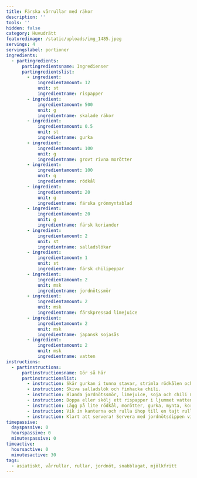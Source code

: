 ```yaml
---
title: Färska vårrullar med räkor
description: ''
tools: ''
hidden: false
category: Huvudrätt
featuredimage: /static/uploads/img_1485.jpeg
servings: 4
servingslabel: portioner
ingredients:
  - partingredients:
      partingredientsname: Ingredienser
      partingredientslist:
        - ingredient:
            ingredientamount: 12
            unit: st
            ingredientname: rispapper
        - ingredient:
            ingredientamount: 500
            unit: g
            ingredientname: skalade räkor
        - ingredient:
            ingredientamount: 0.5
            unit: st
            ingredientname: gurka
        - ingredient:
            ingredientamount: 100
            unit: g
            ingredientname: grovt rivna morötter
        - ingredient:
            ingredientamount: 100
            unit: g
            ingredientname: rödkål
        - ingredient:
            ingredientamount: 20
            unit: g
            ingredientname: färska grönmyntablad
        - ingredient:
            ingredientamount: 20
            unit: g
            ingredientname: färsk koriander
        - ingredient:
            ingredientamount: 2
            unit: st
            ingredientname: salladslökar
        - ingredient:
            ingredientamount: 1
            unit: st
            ingredientname: färsk chilipeppar
        - ingredient:
            ingredientamount: 2
            unit: msk
            ingredientname: jordnötssmör
        - ingredient:
            ingredientamount: 2
            unit: msk
            ingredientname: färskpressad limejuice
        - ingredient:
            ingredientamount: 2
            unit: msk
            ingredientname: japansk sojasås
        - ingredient:
            ingredientamount: 2
            unit: msk
            ingredientname: vatten
instructions:
  - partinstructions:
      partinstructionsname: Gör så här
      partinstructionslist:
        - instruction: Skär gurkan i tunna stavar, strimla rödkålen och riv morötterna grovt.
        - instruction: Skiva salladslök och finhacka chili.
        - instruction: Blanda jordnötssmör, limejuice, soja och chili med vatten till en slät dipp.
        - instruction: Doppa eller skölj ett rispapper i ljummet vatten i ca. 15 sekunder, tills det mjuknar. Lägg rispappret på en ren skärbräda.
        - instruction: Lägg på lite rödkål, morötter, gurka, mynta, koriander, salladslök och räkor.
        - instruction: Vik in kanterna och rulla ihop till en tajt rulle. Upprepa med resten av ingredienserna.
        - instruction: Klart att servera! Servera med jordnötsdippen vid sidan.
timepassive:
  dayspassive: 0
  hourspassive: 0
  minutespassive: 0
timeactive:
  hoursactive: 0
  minutesactive: 30
tags:
  - asiatiskt, vårrullar, rullar, jordnöt, snabblagat, mjölkfritt
---
```



